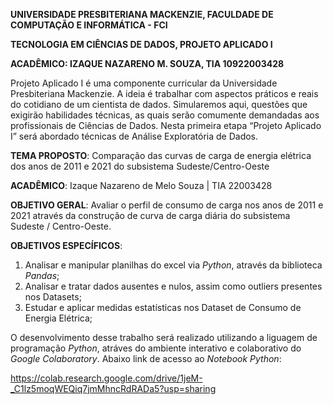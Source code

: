 **UNIVERSIDADE PRESBITERIANA MACKENZIE, FACULDADE DE COMPUTAÇÃO E INFORMÁTICA - FCI**

**TECNOLOGIA EM CIÊNCIAS DE DADOS, PROJETO APLICADO I**

**ACADÊMICO: IZAQUE NAZARENO M. SOUZA, TIA 10922003428**

Projeto Aplicado I é uma componente curricular da Universidade Presbiteriana Mackenzie. A ideia é trabalhar com aspectos práticos e reais do cotidiano de um cientista de dados. Simularemos aqui, questões que exigirão habilidades técnicas, as quais serão comumente demandadas aos profissionais de Ciências de Dados. Nesta primeira etapa “Projeto Aplicado I” será abordado técnicas de Análise Exploratória de Dados.

**TEMA PROPOSTO**: Comparação das curvas de carga de energia elétrica dos anos de 2011 e 2021 do subsistema Sudeste/Centro-Oeste


**ACADÊMICO**: Izaque Nazareno de Melo Souza | TIA 22003428

**OBJETIVO GERAL**: Avaliar o perfil de consumo de carga nos anos de 2011 e 2021 através da construção de curva de carga diária do subsistema Sudeste / Centro-Oeste.

**OBJETIVOS ESPECÍFICOS**:
1. Analisar e manipular planilhas do excel via *Python*, através da biblioteca *Pandas*;
2. Analisar e tratar dados ausentes e nulos, assim como outliers presentes nos Datasets;
3. Estudar e aplicar medidas estatísticas nos Dataset de Consumo de Energia Elétrica;

O desenvolvimento desse trabalho será realizado utilizando a liguagem de programação *Python*, atráves do ambiente interativo e colaborativo do *Google Colaboratory*. Abaixo link de acesso ao *Notebook Python*:

https://colab.research.google.com/drive/1jeM-_C1lz5moqWEQiq7jmMhncRdRADa5?usp=sharing
